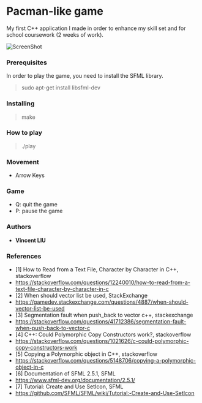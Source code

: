# Pacman-like game

My first C++ application I made in order to enhance my skill set and for school coursework (2 weeks of work).

![ScreenShot](https://raw.github.com/liuvince/yellow/master/interface.png)

### Prerequisites

In order to play the game, you need to install the SFML library.
> sudo apt-get install libsfml-dev

### Installing

> make

### How to play

> ./play

### Movement
* Arrow Keys

### Game
* Q: quit the game
* P: pause the game

### Authors
* **Vincent LIU**

### References
 * [1] How to Read from a Text File, Character by Character in C++, stackoverflow
 * https://stackoverflow.com/questions/12240010/how-to-read-from-a-text-file-character-by-character-in-c
 * [2] When should vector list be used, StackExchange
 * https://gamedev.stackexchange.com/questions/4887/when-should-vector-list-be-used
 * [3] Segmentation fault when push_back to vector c++, stackexchange
 * https://stackoverflow.com/questions/41712386/segmentation-fault-when-push-back-to-vector-c
 * [4] C++: Could Polymorphic Copy Constructors work?, stackoverflow
 * https://stackoverflow.com/questions/1021626/c-could-polymorphic-copy-constructors-work
 * [5] Copying a Polymorphic object in C++, stackoverflow
 * https://stackoverflow.com/questions/5148706/copying-a-polymorphic-object-in-c
 * [6] Documentation of SFML 2.5.1, SFML
 * https://www.sfml-dev.org/documentation/2.5.1/
 * [7] Tutorial: Create and Use SetIcon, SFML
 * https://github.com/SFML/SFML/wiki/Tutorial:-Create-and-Use-SetIcon
